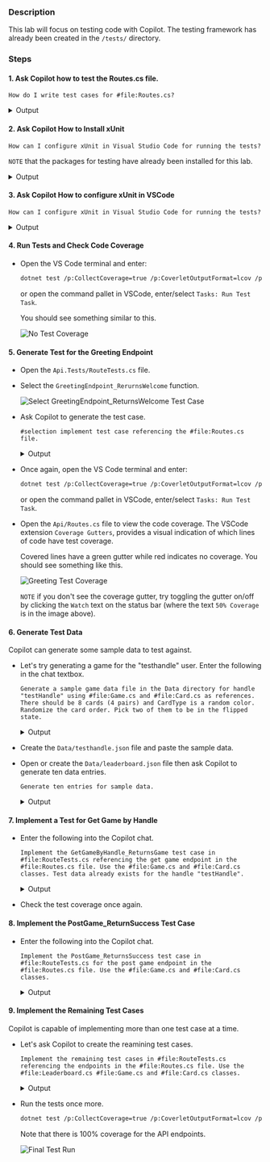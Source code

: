 ### Description

This lab will focus on testing code with Copilot. The testing framework has already been created in the `/tests/` directory.

### Steps
#### 1. Ask Copilot how to test the Routes.cs file.
```text
How do I write test cases for #file:Routes.cs?
```

<details>
<summary>Output</summary>
<p>

GitHub Copilot: To write test cases for [`Routes.cs`](command:_github.copilot.openRelativePath?%5B%7B%22scheme%22%3A%22file%22%2C%22authority%22%3A%22%22%2C%22path%22%3A%22%2FUsers%2Fcory%2FProjects%2Fgithub%2Finfomagnus%2Fim-copilot-sandbox%2Fcsharp-webapi-memorygame%2Fapi%2FRoutes%2FRoutes.cs%22%2C%22query%22%3A%22%22%2C%22fragment%22%3A%22%22%7D%5D "/Users/cory/Projects/github/infomagnus/im-copilot-sandbox/csharp-webapi-memorygame/api/Routes/Routes.cs"), follow these steps:

1. **Setup Test Environment**: Use a testing framework like xUnit for .NET.
2. **Mock Dependencies**: Mock the [`WebApplication`](command:_github.copilot.openSymbolFromReferences?%5B%7B%22%24mid%22%3A1%2C%22path%22%3A%22%2Fvar%2Ffolders%2F16%2F1p4hvhz51ql6z4yk5j7_v32c0000gn%2FT%2FMetadataAsSource%2F9e92525448324d94ba5a2d95b3ebfc40%2FDecompilationMetadataAsSourceFileProvider%2Fbfa922407a3a4f27af9389434f4645fa%2FWebApplication.cs%22%2C%22scheme%22%3A%22file%22%7D%2C%7B%22line%22%3A26%2C%22character%22%3A24%7D%5D "../../../../../../../var/folders/16/1p4hvhz51ql6z4yk5j7_v32c0000gn/T/MetadataAsSource/9e92525448324d94ba5a2d95b3ebfc40/DecompilationMetadataAsSourceFileProvider/bfa922407a3a4f27af9389434f4645fa/WebApplication.cs") and any services or data access layers used, such as [`GameData`](command:_github.copilot.openSymbolFromReferences?%5B%7B%22%24mid%22%3A1%2C%22path%22%3A%22%2FUsers%2Fcory%2FProjects%2Fgithub%2Finfomagnus%2Fim-copilot-sandbox%2Fcsharp-webapi-memorygame%2Fapi%2FServices%2FGameData.cs%22%2C%22scheme%22%3A%22file%22%7D%2C%7B%22line%22%3A5%2C%22character%22%3A17%7D%5D "api/Services/GameData.cs").
3. **Write Test Methods**: For each endpoint, write a test method that simulates a request and asserts the expected response.

### Pseudocode for Test Cases

```plaintext
1. Setup xUnit test project
2. Add Moq package for mocking dependencies
3. Create a class GameEndpointsTests

   For each endpoint in Routes.cs:
   
   a. Test "/greeting" GET Endpoint
      - Mock WebApplication
      - Call the endpoint
      - Assert the response is 200 OK and the content matches the greeting message

   b. Test "/game" POST Endpoint
      - Mock WebApplication and GameData service
      - Create a valid Game object and send it
      - Assert the response is 200 OK and the content indicates success
      - Repeat with invalid Game object and assert 400 Bad Request

   c. Test "/game/{handle}" GET Endpoint
      - Mock WebApplication and GameData service to return a Game object
      - Call the endpoint with a valid handle
      - Assert the response is 200 OK and the Game object is returned
      - Repeat with an invalid handle and assert 404 Not Found

   d. Test "/leaderboard" POST Endpoint
      - Mock WebApplication and GameData service
      - Create a valid Leaderboard entry and send it
      - Assert the response is 200 OK and the content indicates success
      - Repeat with invalid entry and assert 400 Bad Request

   e. Test "/leaderboard" GET Endpoint
      - Mock WebApplication and GameData service to return a list of Leaderboard entries
      - Call the endpoint
      - Assert the response is 200 OK and the top ten entries are returned
```

### Example Test Case for "/greeting" Endpoint

```csharp
using Xunit;
using Moq;
using Microsoft.AspNetCore.Http;
using Microsoft.AspNetCore.Builder;
using Microsoft.Extensions.DependencyInjection;
using api.Routes;
using System.Threading.Tasks;

public class GameEndpointsTests
{
    [Fact]
    public async Task GreetingEndpoint_ReturnsWelcomeMessage()
    {
        // Arrange
        var application = new WebApplicationMock();
        GameEndpoints.MapGameEndpoints(application.App);

        // Act
        var response = await application.Client.GetAsync("/greeting");

        // Assert
        response.EnsureSuccessStatusCode();
        var content = await response.Content.ReadAsStringAsync();
        Assert.Equal("Welcome to the Memory Game API!", content);
    }
}

// Mock setup for WebApplication, using TestServer or similar approach
```

This example demonstrates how to test the "/greeting" endpoint. You would need to create similar tests for the other endpoints, adjusting the setup and assertions according to what each endpoint does. Remember to mock [`GameData`](command:_github.copilot.openSymbolFromReferences?%5B%7B%22%24mid%22%3A1%2C%22path%22%3A%22%2FUsers%2Fcory%2FProjects%2Fgithub%2Finfomagnus%2Fim-copilot-sandbox%2Fcsharp-webapi-memorygame%2Fapi%2FServices%2FGameData.cs%22%2C%22scheme%22%3A%22file%22%7D%2C%7B%22line%22%3A5%2C%22character%22%3A17%7D%5D "api/Services/GameData.cs") and any other dependencies to isolate the tests from external factors.
</p>
</details>

#### 2. Ask Copilot How to Install xUnit

```text
How can I configure xUnit in Visual Studio Code for running the tests?
```

`NOTE` that the packages for testing have already been installed for this lab.

<details>
<summary>Output</summary>
<p>
GitHub Copilot: To install xUnit in your .NET project, follow these steps using the .NET CLI:

1. Open your terminal.
2. Navigate to your project directory.
3. Run the following command to install the xUnit package:

```shell
dotnet add package xunit --version 2.8.1
```

4. To add the xUnit runner, which is necessary to run your tests, execute:

```shell
dotnet add package xunit.runner.visualstudio --version 2.8.1
```

5. Optionally, if you want to use the `[Theory]` and `[InlineData]` attributes for parameterized tests, you might also want to install the `xunit.extensions` package:

```shell
dotnet add package xunit.extensions --version 2.8.1
```

After running these commands, your project will have xUnit installed, and you can start writing your tests.
</p>
</details>

#### 3. Ask Copilot How to configure xUnit in VSCode

```text
How can I configure xUnit in Visual Studio Code for running the tests?
```

<details>
<summary>Output</summary>
<p>
To configure xUnit in Visual Studio Code for running tests, follow these steps:

1. **Install .NET Core SDK**: Ensure you have the .NET Core SDK installed on your machine. You can download it from the official .NET website.

2. **Install C# Extension for VS Code**: If not already installed, install the C# extension by Microsoft from the Visual Studio Code Marketplace. This extension provides support for .NET Core development, including running and debugging tests.

3. **Create or Update the Test Project**:
   - If you haven't already, create a test project in your solution. You can do this by running the following command in the terminal:
     ```shell
     dotnet new xunit -n YourTestProjectName
     ```
   - Add a reference to the project you want to test:
     ```shell
     dotnet add YourTestProjectName reference Path/To/Your/Project
     ```

4. **Install xUnit and xUnit Runner**:
   - Ensure your test project has the necessary xUnit and test runner packages. You can add them using the following commands:
     ```shell
     dotnet add package xunit
     dotnet add package xunit.runner.visualstudio
     ```
   - Also, for .NET Core 3.1 or later, adding the `Microsoft.NET.Test.Sdk` package is recommended:
     ```shell
     dotnet add package Microsoft.NET.Test.Sdk
     ```

5. **Configure `launch.json` for Debugging**:
   - Open the Run and Debug view in VS Code (`View` > `Run` or `Ctrl+Shift+D`).
   - Create a `launch.json` file by clicking on create a launch.json file link.
   - Select `.NET Core`.
   - This automatically creates a configuration for running and debugging applications. Ensure there's a configuration for your test project.

6. **Running Tests**:
   - **Using the Terminal**: You can run your tests by executing the following command in the terminal:
     ```shell
     dotnet test
     ```
   - **Using Test Explorer UI**: For a GUI approach, you can install the `Test Explorer UI` extension along with the `.NET Core Test Explorer` extension from the VS Code Marketplace. These extensions provide a graphical interface for running and debugging tests.

7. **Optional Settings**:
   - You can configure test settings in your `.csproj` file or through a `runsettings` file for more advanced scenarios like code coverage.

By following these steps, you should be able to run and debug xUnit tests in Visual Studio Code.
</p>
</details>

#### 4. Run Tests and Check Code Coverage

- Open the VS Code terminal and enter:
    ```sh
    dotnet test /p:CollectCoverage=true /p:CoverletOutputFormat=lcov /p:CoverletOutput=../Coverage/lcov.info
    ```
    or open the command pallet in VSCode, enter/select `Tasks: Run Test Task`.

    You should see something similar to this.

    ![No Test Coverage](./images/test_with_no_test_coverage.png)

#### 5. Generate Test for the Greeting Endpoint

- Open the `Api.Tests/RouteTests.cs` file.

- Select the `GreetingEndpoint_RerurnsWelcome` function.

    ![Select GreetingEndpoint_ReturnsWelcome Test Case](./images/test_selection_GreetingEndPoint_ReturnsWelcome.png)

- Ask Copilot to generate the test case.

    ```text
    #selection implement test case referencing the #file:Routes.cs file.
    ```

    <details>
    <summary>Output</summary>
    <p>

    ```csharp
    using System.Net;
    using System.Net.Http;
    using System.Threading.Tasks;
    using Microsoft.AspNetCore.Mvc.Testing;
    using Xunit;

    namespace Api.Tests
    {
        public class GameEndpointsTests : IClassFixture<WebApplicationFactory<Api.Startup>>
        {
            private readonly WebApplicationFactory<Api.Startup> _factory;

            public GameEndpointsTests(WebApplicationFactory<Api.Startup> factory)
            {
                _factory = factory;
            }

            [Fact]
            public async Task Get_Greeting_ReturnsWelcomeMessage()
            {
                // Arrange
                var client = _factory.CreateClient();

                // Act
                var response = await client.GetAsync("/greeting");
                response.EnsureSuccessStatusCode();
                var responseString = await response.Content.ReadAsStringAsync();

                // Assert
                Assert.Equal(HttpStatusCode.OK, response.StatusCode);
                Assert.Contains("Welcome to the Memory Game API!", responseString);
            }

            // Additional tests for other endpoints can follow a similar structure
        }
    }
    ```

</p>
</details>

- Once again, open the VS Code terminal and enter:

    ```sh
    dotnet test /p:CollectCoverage=true /p:CoverletOutputFormat=lcov /p:CoverletOutput=../Coverage/lcov.info
    ```
    or open the command pallet in VSCode, enter/select `Tasks: Run Test Task`.

- Open the `Api/Routes.cs` file to view the code coverage.
    The VSCode extension `Coverage Gutters`, provides a visual indication of which lines of code have test coverage.

    Covered lines have a green gutter while red indicates no coverage. You should see something like this.

    ![Greeting Test Coverage](./images/test_one_showing_coverage_gutter.png) 
  
    `NOTE` if you don't see the coverage gutter, try toggling the gutter on/off by clicking the `Watch` text on the status bar (where the text `50% Coverage` is in the image above).


#### 6. Generate Test Data

Copilot can generate some sample data to test against.

- Let's try generating a game for the "testhandle" user. Enter the following in the chat textbox.

    ```text
    Generate a sample game data file in the Data directory for handle "testHandle" using #file:Game.cs and #file:Card.cs as references. There should be 8 cards (4 pairs) and CardType is a random color. Randomize the card order. Pick two of them to be in the flipped state.
    ```

    <details>
    <summary>Output</summary>
    <p>

    ```json
    {
    "Handle": "testHandle",
    "TurnsTaken": 5,
    "TimeTaken": 300,
    "GameCompleted": false,
    "Cards": [
        {
        "CardType": "red",
        "State": "hidden"
        },
        {
        "CardType": "blue",
        "State": "flipped"
        },
        {
        "CardType": "green",
        "State": "hidden"
        },
        {
        "CardType": "yellow",
        "State": "hidden"
        },
        {
        "CardType": "blue",
        "State": "hidden"
        },
        {
        "CardType": "red",
        "State": "flipped"
        },
        {
        "CardType": "yellow",
        "State": "hidden"
        },
        {
        "CardType": "green",
        "State": "hidden"
        }
    ]
    }
    ```

    </p>
    </details>

- Create the `Data/testhandle.json` file and paste the sample data.

- Open or create the `Data/leaderboard.json` file then ask Copilot to generate ten data entries.

    ```text
    Generate ten entries for sample data.
    ```

    <details>
    <summary>Output</summary>
    <p>

    ```json
    [
    {"Handle":"arcadeMaster","Score":130,"DateTimePlayed":"2024-07-01T12:00:00.000Z"},
    {"Handle":"quickDraw","Score":125,"DateTimePlayed":"2024-07-02T13:30:30.500Z"},
    {"Handle":"strategyGuru","Score":135,"DateTimePlayed":"2024-07-03T14:45:45.678Z"},
    {"Handle":"puzzleSolver","Score":140,"DateTimePlayed":"2024-07-04T15:15:15.915Z"},
    {"Handle":"speedRunner","Score":145,"DateTimePlayed":"2024-07-05T16:25:25.250Z"},
    {"Handle":"memoryKing","Score":150,"DateTimePlayed":"2024-07-06T17:35:35.350Z"},
    {"Handle":"reactionAce","Score":155,"DateTimePlayed":"2024-07-07T18:45:45.455Z"},
    {"Handle":"endurancePro","Score":160,"DateTimePlayed":"2024-07-08T19:55:55.555Z"},
    {"Handle":"stealthNinja","Score":165,"DateTimePlayed":"2024-07-09T20:05:05.605Z"},
    {"Handle":"challengeSeeker","Score":170,"DateTimePlayed":"2024-07-10T21:15:15.715Z"}
    ]
    ```

    </p>
    </details>

#### 7. Implement a Test for Get Game by Handle

- Enter the following into the Copilot chat.
    ```text
    Implement the GetGameByHandle_ReturnsGame test case in #file:RouteTests.cs referencing the get game endpoint in the #file:Routes.cs file. Use the #file:Game.cs and #file:Card.cs classes. Test data already exists for the handle "testHandle".
    ```
   <details>
    <summary>Output</summary>
    <p>

    ```csharp
    [Fact]
    public async Task GetGameByHandle_ReturnsGame()
    {
        // Arrange
        var client = _factory.CreateClient();
        var testHandle = "testHandle";

        // Act
        var response = await client.GetAsync($"/game/{testHandle}");
        response.EnsureSuccessStatusCode();
        var game = await response.Content.ReadFromJsonAsync<Game>();

        // Assert
        Assert.NotNull(game);
        Assert.Equal(testHandle, game.Handle);
        Assert.True(game.Cards.Any(), "Game should have at least one card.");
        Assert.Contains(game.Cards, card => !string.IsNullOrWhiteSpace(card.CardType) && !string.IsNullOrWhiteSpace(card.State));
    }
    ```

    </p>
    </details>

- Check the test coverage once again.

#### 8. Implement the PostGame_ReturnSuccess Test Case
- Enter the following into the Copilot chat.

    ```text
    Implement the PostGame_ReturnsSuccess test case in #file:RouteTests.cs for the post game endpoint in the #file:Routes.cs file. Use the #file:Game.cs and #file:Card.cs classes.
    ```

    <details>
    <summary>Output</summary>
    <p>

        ```csharp
        [Fact]
        public async Task PostGame_ReturnsSuccess()
        {
            // Arrange
            var client = _factory.CreateClient();
            var newGame = new Game
            {
                Handle = "testGameHandle",
                TurnsTaken = 5,
                TimeTaken = 120,
                GameCompleted = false,
                Cards = new List<Card>
                {
                    new Card { CardType = "image", State = "hidden" },
                    new Card { CardType = "color", State = "flipped" }
                }
            };

            // Act
            var response = await client.PostAsJsonAsync("/game", newGame);
            response.EnsureSuccessStatusCode();
            var responseString = await response.Content.ReadAsStringAsync();

            // Assert
            Assert.Equal(HttpStatusCode.OK, response.StatusCode);
            Assert.Contains("Game data for testGameHandle saved successfully.", responseString);
        } 
        ```

    </p>
    </details>

#### 9. Implement the Remaining Test Cases

Copilot is capable of implementing more than one test case at a time.

- Let's ask Copilot to create the reamining test cases.

    ```text
    Implement the remaining test cases in #file:RouteTests.cs referencing the endpoints in the #file:Routes.cs file. Use the #file:Leaderboard.cs #file:Game.cs and #file:Card.cs classes.
    ```

    <details>
    <summary>Output</summary>
    <p>

        ```csharp
        [Fact]
        public async Task PostGame_WhenHandleIsEmpty_ReturnsBadRequest()
        {
            // Arrange
            var client = _factory.CreateClient();
            var newGame = new Game
            {
                Handle = "",
                TurnsTaken = 3,
                TimeTaken = 90,
                GameCompleted = true,
                Cards = new List<Card>
                {
                    new Card { CardType = "number", State = "hidden" }
                }
            };

            // Act
            var response = await client.PostAsJsonAsync("/game", newGame);

            // Assert
            Assert.Equal(HttpStatusCode.BadRequest, response.StatusCode);
        }

        [Fact]
        public async Task PostLeaderboard_ReturnsSuccess()
        {
            // Arrange
            var client = _factory.CreateClient();
            var newEntry = new Leaderboard
            {
                Handle = "player123",
                Score = 100,
                DateTimePlayed = DateTime.UtcNow
            };

            // Act
            var response = await client.PostAsJsonAsync("/leaderboard", newEntry);
            response.EnsureSuccessStatusCode();
            var responseString = await response.Content.ReadAsStringAsync();

            // Assert
            Assert.Equal(HttpStatusCode.OK, response.StatusCode);
            Assert.Contains("Leaderboard entry for player123 saved successfully.", responseString);
        }
        
        [Fact]
        public async Task GetLeaderboard_ReturnsTopTenEntries()
        {
            // Arrange
            var client = _factory.CreateClient();

            // Act
            var response = await client.GetAsync("/leaderboard");
            response.EnsureSuccessStatusCode();
            var leaderboardEntries = await response.Content.ReadFromJsonAsync<List<Leaderboard>>();

            // Assert
            Assert.NotNull(leaderboardEntries);
            Assert.True(leaderboardEntries.Count <= 10, "Should return up to 10 leaderboard entries.");
            Assert.True(leaderboardEntries.SequenceEqual(leaderboardEntries.OrderByDescending(entry => entry.Score)), "Entries should be ordered by score descending.");
        }
       ```
    </p>
    </details>


- Run the tests once more.

    ```sh
    dotnet test /p:CollectCoverage=true /p:CoverletOutputFormat=lcov /p:CoverletOutput=../Coverage/lcov.info
    ```
   
    Note that there is 100% coverage for the API endpoints.

    ![Final Test Run](./images/test_final_showing_coverage_gutter.png) 